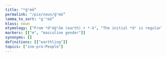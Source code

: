 ```yaml
---
title: "*ǵʰmṓ"
permalink: "/pie/noun/ǵʰmṓ"
lemma_to_sort: "g'ʰmṓ"
klass: noun
etymology: ["From *dʰéǵʰōm (earth) +‎ *-ō", "The initial *dʰ is regularly dropped in such a cluster (compare e.g. *ḱm̥tóm (“hundred”) < */dḱmtóm/, a derivative of *déḱm̥ (“ten”))."]
markers: [["m", "masculine gender"]]
synonyms: []
definitions: [["earthling"]]
topics: ["ine-pro:People"]
---
```

